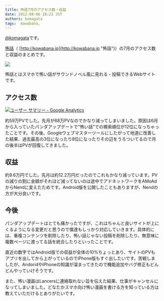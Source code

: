 ```yaml
---
title: 怖話7月のアクセス数・収益
date: 2012-08-06 18:22 JST
authors: komagata
tags:  kowabana, 
---
```

[@komagata](http://twitter.com/komagata)です。

[怖話](http://kowabana.jp "怖話")（ [http://kowabana.jp](http://kowabana.jp "怖話")）の7月のアクセス数と収益のまとめです。

[![](http://p.nanapi.jp/r/20120228/20120228194536_4f4cb050d3cc9.jpg)](http://kowabana.jp)

怖話とはスマホで怖い話がサウンドノベル風に見れる・投稿できるWebサイトです。

## アクセス数

[![ユーザー サマリー - Google Analytics](http://farm9.staticflickr.com/8426/7724010540_28d546f03c.jpg)](http://www.flickr.com/photos/komagata/7724010540/ "ユーザー サマリー - Google Analytics by komagata, on Flickr")

約59万PVでした。先月が68万PVなのでかなり減ってしまいました。原因は6月から入っていたパンダアップデートで"怖い話"での検索順位が12位になっちゃったことです。その後、Googleウェブマスターツールにしたがって地道に改善した結果、過去最高の3位になったり8位になったりその辺をうろついてるので月の後半はPVが回復してきました。

## 収益

約9.6万円でした。先月は約12.2万円だったのでこれもかなり減っています。PVの減りの割に金額がそれほど減ってないのは途中でアドネットワークをAMoAdからNendに変えたためです。Android版を公開したこともありますが、Nendの方が大分良いです。

## 今後

パンダアップデートはとても痛かったですが、これはちゃんと良いサイトが上にくるようになる変更だと思うので僕達もしっかり対応していきます。具体的には、重複コンテンツを削除したり、怖い話じゃない投稿を削除したり、無意味に複数ページに渡ってる話を統合したりといったことです。

直近の数字ではAndroid版での収益が全体の10%ちょっとあり、サイトのPVもアプリを出してから上がっているのでiPhone版もすぐ出したいです。苦戦しましたが、AndoridやiPhoneの知識が溜まってきたので機能追加やバグ修正もどんどんやっていけそうです。

また、怖い漫画はLancersに連絡取れない旨を伝えた結果、仕事がキャンセルになってしまいました。どなたかスマホ向け怖い漫画を書ける方を知っている方は教えていただけるとありがたいです。
